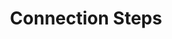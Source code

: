 ---
content-type: "embed-structure"
key: "connection-step-object"

title: "Connection Steps"
description: "The connection steps object contains the steps necessary to configure a data source or destination."

object-attributes:
  - name: "type"
    type: "string"
    description: |
      The type of step. Possible values are:

      - `form`
      - `oauth`
      - `profile`
      - `discover_schema`
      - `field_selection`
      - `fully_configured`

  - name: "properties"
    type: "array"
    description: "An array of properties objects."
---